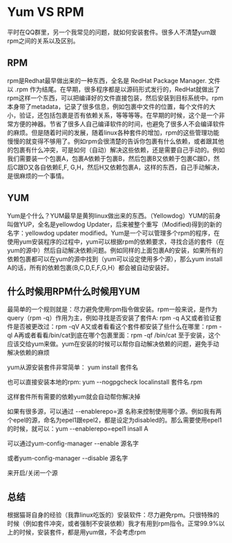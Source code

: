 # Yum VS RPM

平时在QQ群里，另一个我常见的问题，就如何安装套件。很多人不清楚yum跟rpm之间的关系以及区别。

## RPM
rpm是Redhat最早做出来的一种东西，全名是 RedHat Package Manager. 文件以 .rpm 作为结尾。在早期，很多程序都是以源码形式发行的，RedHat就做出了rpm这样一个东西，可以把编译好的文件直接包装，然后安装到目标系统中。rpm本身带了metadata，记录了很多信息，例如包裹中文件的位置，每个文件的大小，验证，还包括包裹是否有依赖关系，等等等等。在早期的时候，这个是一个非常方便的神器。节省了很多人自己编译软件的时间，也避免了很多人不会编译软件的麻烦。但是随着时间的发展，随着linux各种套件的增加，rpm的这些管理功能慢慢的就变得不够用了。例如rpm会很清楚的告诉你包裹有什么依赖，或者跟其他的包裹有什么冲突，可是如何（自动）解决这些依赖，还是需要自己手动的。例如我们需要装一个包裹A，包裹A依赖于包裹B，然后包裹B又依赖于包裹C跟D，然后C跟D又各自依赖E,F, G,H，然后H又依赖包裹A，这样的东西，自己手动解决，是很麻烦的一个事情。

## YUM
Yum是个什么？YUM最早是黄狗linux做出来的东西。（Yellowdog）YUM的前身叫做YUP，全名是yellowdog Updater，后来被整个重写（Modified)得到的新的名字：yellowdog updater modified。Yum是一个可以管理多个rpm的程序，在使用yum安装程序的过程中，yum可以根据rpm的依赖要求，寻找合适的套件（在yum的源中）然后自动解决依赖问题。例如同样的上面包裹A的安装，如果所有的依赖包裹都可以在yum的源中找到（yum可以设定使用多个源），那么yum install A的话，所有的依赖包裹(B,C,D,E,F,G,H）都会被自动安装好。

## 什么时候用RPM什么时候用YUM
最简单的一个规则就是：尽力避免使用rpm指令做安装。rpm一般来说，是作为query（rpm -q）作用为主，例如寻找是否安装了套件A: rpm -q A又或者验证套件是否被更改过：rpm -qV A又或者看看这个套件都安装了些什么在哪里：rpm -ql A再或者看看/bin/cat到底在哪个包裹里面：rpm -qf /bin/cat 至于安装，这个应该交给yum来做。yum在安装的时候可以帮你自动解决依赖的问题，避免手动解决依赖的麻烦

yum从源安装套件非常简单：
yum install 套件名

也可以直接安装本地的rpm:
yum --nogpgcheck localinstall 套件名.rpm

这样套件所有需要的依赖yum就会自动帮你解决掉

如果有很多源，可以通过 --enablerepo=源 名称来控制使用哪个源。例如我有两个epel的源，命名为epel1跟epel2，都是设定为disabled的。那么需要使用epel1的时候，就可以：yum --enablerepo=epel1 insall A

可以通过yum-config-manager --enable 源名字

或者yum-config-manager --disable 源名字

来开启/关闭一个源

## 总结
根据猫哥自身的经验（我靠linux吃饭的）安装软件：尽力避免rpm。只很特殊的时候（例如套件冲突，或者强制不安装依赖）我才有用到rpm指令。正常99.9%以上的时候，安装套件，都是用yum做，不会考虑rpm